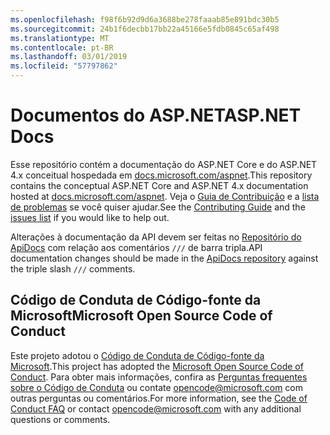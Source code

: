 ```yaml
---
ms.openlocfilehash: f98f6b92d9d6a3688be278faaab85e891bdc30b5
ms.sourcegitcommit: 24b1f6decbb17bb22a45166e5fdb0845c65af498
ms.translationtype: MT
ms.contentlocale: pt-BR
ms.lasthandoff: 03/01/2019
ms.locfileid: "57797862"
---
```

# <a name="aspnet-docs"></a><span data-ttu-id="2a0da-101">Documentos do ASP.NET</span><span class="sxs-lookup"><span data-stu-id="2a0da-101">ASP.NET Docs</span></span>

<span data-ttu-id="2a0da-102">Esse repositório contém a documentação do ASP.NET Core e do ASP.NET 4.x conceitual hospedada em [docs.microsoft.com/aspnet](https://docs.microsoft.com/aspnet).</span><span class="sxs-lookup"><span data-stu-id="2a0da-102">This repository contains the conceptual ASP.NET Core and ASP.NET 4.x documentation hosted at [docs.microsoft.com/aspnet](https://docs.microsoft.com/aspnet).</span></span> <span data-ttu-id="2a0da-103">Veja o [Guia de Contribuição](CONTRIBUTING.md) e a [lista de problemas](https://github.com/aspnet/Docs/issues) se você quiser ajudar.</span><span class="sxs-lookup"><span data-stu-id="2a0da-103">See the [Contributing Guide](CONTRIBUTING.md) and the [issues list](https://github.com/aspnet/Docs/issues) if you would like to help out.</span></span>

<span data-ttu-id="2a0da-104">Alterações à documentação da API devem ser feitas no [Repositório do ApiDocs](https://github.com/aspnet/ApiDocs) com relação aos comentários `///` de barra tripla.</span><span class="sxs-lookup"><span data-stu-id="2a0da-104">API documentation changes should be made in the [ApiDocs repository](https://github.com/aspnet/ApiDocs) against the triple slash `///` comments.</span></span>

## <a name="microsoft-open-source-code-of-conduct"></a><span data-ttu-id="2a0da-105">Código de Conduta de Código-fonte da Microsoft</span><span class="sxs-lookup"><span data-stu-id="2a0da-105">Microsoft Open Source Code of Conduct</span></span>

<span data-ttu-id="2a0da-106">Este projeto adotou o [Código de Conduta de Código-fonte da Microsoft](https://opensource.microsoft.com/codeofconduct/).</span><span class="sxs-lookup"><span data-stu-id="2a0da-106">This project has adopted the [Microsoft Open Source Code of Conduct](https://opensource.microsoft.com/codeofconduct/).</span></span>
<span data-ttu-id="2a0da-107">Para obter mais informações, confira as [Perguntas frequentes sobre o Código de Conduta](https://opensource.microsoft.com/codeofconduct/faq/) ou contate [opencode@microsoft.com](mailto:opencode@microsoft.com) com outras perguntas ou comentários.</span><span class="sxs-lookup"><span data-stu-id="2a0da-107">For more information, see the [Code of Conduct FAQ](https://opensource.microsoft.com/codeofconduct/faq/) or contact [opencode@microsoft.com](mailto:opencode@microsoft.com) with any additional questions or comments.</span></span>
